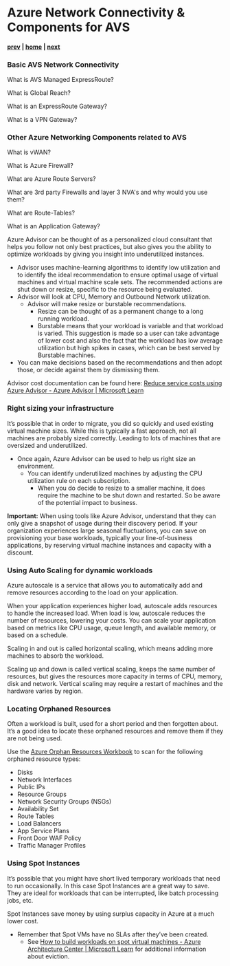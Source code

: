 # Azure Network Connectivity & Components for AVS

#### [prev](./understand-forecast.md) | [home](./readme.md)  | [next](./control.md)

### Basic AVS Network Connectivity 

What is AVS Managed ExpressRoute?

What is Global Reach?

What is an ExpressRoute Gateway?

What is a VPN Gateway?

### Other Azure Networking Components related to AVS

What is vWAN?

What is Azure Firewall?

What are Azure Route Servers?

What are 3rd party Firewalls and layer 3 NVA's and why would you use them?
 
What are Route-Tables?
 
What is an Application Gateway?

Azure Advisor can be thought of as a personalized cloud consultant that helps you follow not only best practices, but also gives you the ability to optimize workloads by giving you insight into underutilized instances.
- Advisor uses machine-learning algorithms to identify low utilization and to identify the ideal recommendation to ensure optimal usage of virtual machines and virtual machine scale sets. The recommended actions are shut down or resize, specific to the resource being evaluated.
- Advisor will look at CPU, Memory and Outbound Network utilization.
  - Advisor will make resize or burstable recommendations.
    - Resize can be thought of as a permanent change to a long running workload.
    - Burstable means that your workload is variable and that workload is varied. This suggestion is made so a user can take advantage of lower cost and also the fact that the workload has low average utilization but high spikes in cases, which can be best served by Burstable machines.
- You can make decisions based on the recommendations and then adopt those, or decide against them by dismissing them.

Advisor cost documentation can be found here: [Reduce service costs using Azure Advisor - Azure Advisor | Microsoft Learn](https://learn.microsoft.com/en-us/azure/advisor/advisor-cost-recommendations)
### Right sizing your infrastructure
It’s possible that in order to migrate, you did so quickly and used existing virtual machine sizes. While this is typically a fast approach, not all machines are probably sized correctly. Leading to lots of machines that are oversized and underutilized.
- Once again, Azure Advisor can be used to help us right size an environment.
  - You can identify underutilized machines by adjusting the CPU utilization rule on each subscription.
    - When you do decide to resize to a smaller machine, it does require the machine to be shut down and restarted. So be aware of the potential impact to business.

**Important:** When using tools like Azure Advisor, understand that they can only give a snapshot of usage during their discovery period. If your organization experiences large seasonal fluctuations, you can save on provisioning your base workloads, typically your line-of-business applications, by reserving virtual machine instances and capacity with a discount.
### Using Auto Scaling for dynamic workloads
Azure autoscale is a service that allows you to automatically add and remove resources according to the load on your application.

When your application experiences higher load, autoscale adds resources to handle the increased load. When load is low, autoscale reduces the number of resources, lowering your costs. You can scale your application based on metrics like CPU usage, queue length, and available memory, or based on a schedule.

Scaling in and out is called horizontal scaling, which means adding more machines to absorb the workload.

Scaling up and down is called vertical scaling, keeps the same number of resources, but gives the resources more capacity in terms of CPU, memory, disk and network. Vertical scaling may require a restart of machines and the hardware varies by region.
### Locating Orphaned Resources
Often a workload is built, used for a short period and then forgotten about. It’s a good idea to locate these orphaned resources and remove them if they are not being used. 

Use the [Azure Orphan Resources Workbook](https://github.com/dolevshor/azure-orphan-resources) to scan for the following orphaned resource types:
- Disks
- Network Interfaces
- Public IPs
- Resource Groups
- Network Security Groups (NSGs)
- Availability Set
- Route Tables
- Load Balancers
- App Service Plans
- Front Door WAF Policy
- Traffic Manager Profiles

### Using Spot Instances
It’s possible that you might have short lived temporary workloads that need to run occasionally. In this case Spot Instances are a great way to save. They are ideal for workloads that can be interrupted, like batch processing jobs, etc.

Spot Instances save money by using surplus capacity in Azure at a much lower cost.

- Remember that Spot VMs have no SLAs after they’ve been created.
  - See [How to build workloads on spot virtual machines - Azure Architecture Center | Microsoft Learn](https://learn.microsoft.com/en-us/azure/architecture/guide/spot/spot-eviction) for additional information about eviction.
